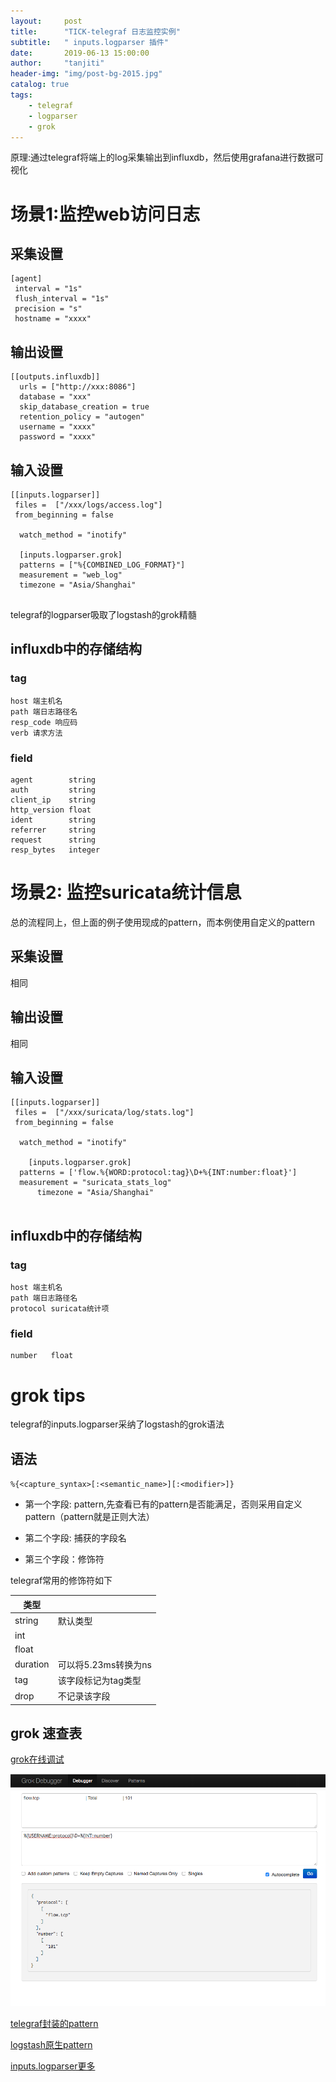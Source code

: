 ```yaml
---
layout:     post
title:      "TICK-telegraf 日志监控实例"
subtitle:   " inputs.logparser 插件"
date:       2019-06-13 15:00:00
author:     "tanjiti"
header-img: "img/post-bg-2015.jpg"
catalog: true
tags:
    - telegraf
    - logparser
    - grok
---
```



原理:通过telegraf将端上的log采集输出到influxdb，然后使用grafana进行数据可视化



# 场景1:监控web访问日志



## 采集设置

```
[agent]
 interval = "1s"
 flush_interval = "1s"
 precision = "s"
 hostname = "xxxx"

```



## 输出设置

```
[[outputs.influxdb]]
  urls = ["http://xxx:8086"]
  database = "xxx"
  skip_database_creation = true
  retention_policy = "autogen"
  username = "xxxx"
  password = "xxxx"

```

## 输入设置

```
[[inputs.logparser]]
 files =  ["/xxx/logs/access.log"]
 from_beginning = false

  watch_method = "inotify"

  [inputs.logparser.grok]
  patterns = ["%{COMBINED_LOG_FORMAT}"]
  measurement = "web_log"
  timezone = "Asia/Shanghai"


```

telegraf的logparser吸取了logstash的grok精髓

## influxdb中的存储结构

### tag

```
host 端主机名
path 端日志路径名
resp_code 响应码
verb 请求方法
```

### field

```
agent        string
auth         string
client_ip    string
http_version float
ident        string
referrer     string
request      string
resp_bytes   integer
```




# 场景2: 监控suricata统计信息

总的流程同上，但上面的例子使用现成的pattern，而本例使用自定义的pattern


## 采集设置

相同

## 输出设置

相同

## 输入设置





```
[[inputs.logparser]]
 files =  ["/xxx/suricata/log/stats.log"]
 from_beginning = false

  watch_method = "inotify"

    [inputs.logparser.grok]
  patterns = ['flow.%{WORD:protocol:tag}\D+%{INT:number:float}']
  measurement = "suricata_stats_log"
      timezone = "Asia/Shanghai"


```

## influxdb中的存储结构

### tag
```
host 端主机名
path 端日志路径名
protocol suricata统计项
```

### field
```
number   float
```

###




# grok tips

telegraf的inputs.logparser采纳了logstash的grok语法


##  语法

`%{<capture_syntax>[:<semantic_name>][:<modifier>]}`

* 第一个字段: pattern,先查看已有的pattern是否能满足，否则采用自定义pattern（pattern就是正则大法）

* 第二个字段: 捕获的字段名

* 第三个字段：修饰符

telegraf常用的修饰符如下


| 类型 |  |
| --- | --- |
| string | 默认类型 |
|  int|  |
| float |  |
| duration |可以将5.23ms转换为ns  |
| tag | 该字段标记为tag类型 |
| drop | 不记录该字段 |





## grok 速查表

[grok在线调试](https://grokdebug.herokuapp.com/)

![grok_e.x.](/img/grok.png)

[telegraf封装的pattern](https://github.com/influxdata/telegraf/blob/master/plugins/parsers/grok/influx_patterns.go)


[logstash原生pattern](https://github.com/logstash-plugins/logstash-patterns-core/blob/master/patterns/grok-patterns)

[inputs.logparser更多](https://github.com/influxdata/telegraf/tree/master/plugins/inputs/logparser)



